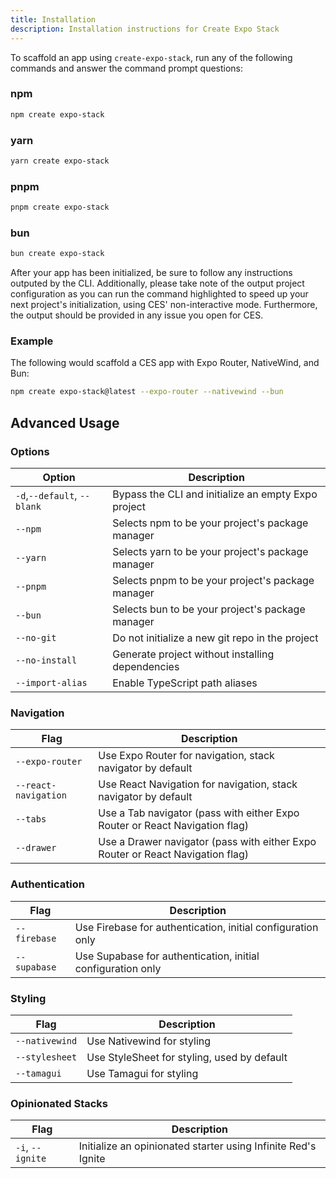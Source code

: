 ```yaml
---
title: Installation
description: Installation instructions for Create Expo Stack
---
```


To scaffold an app using `create-expo-stack`, run any of the following commands and answer the command prompt questions:

### npm

```bash
npm create expo-stack
```

### yarn

```bash
yarn create expo-stack
```

### pnpm

```bash
pnpm create expo-stack
```

### bun

```bash
bun create expo-stack
```

After your app has been initialized, be sure to follow any instructions outputed by the CLI. Additionally, please take note of the output project configuration as you can run the command highlighted to speed up your next project's initialization, using CES' non-interactive mode. Furthermore, the output should be provided in any issue you open for CES.

### Example

The following would scaffold a CES app with Expo Router, NativeWind, and Bun:

```bash
npm create expo-stack@latest --expo-router --nativewind --bun
```

## Advanced Usage

### Options

| Option                      | Description                                         |
| --------------------------- | --------------------------------------------------- |
| `-d`,`--default`, `--blank` | Bypass the CLI and initialize an empty Expo project |
| `--npm`                     | Selects npm to be your project's package manager    |
| `--yarn`                    | Selects yarn to be your project's package manager   |
| `--pnpm`                    | Selects pnpm to be your project's package manager   |
| `--bun`                     | Selects bun to be your project's package manager    |
| `--no-git`                  | Do not initialize a new git repo in the project     |
| `--no-install`              | Generate project without installing dependencies    |
| `--import-alias`            | Enable TypeScript path aliases                      |

### Navigation

| Flag                 | Description                                                                    |
| -------------------- | ------------------------------------------------------------------------------ |
| `--expo-router`      | Use Expo Router for navigation, stack navigator by default                     |
| `--react-navigation` | Use React Navigation for navigation, stack navigator by default                |
| `--tabs`             | Use a Tab navigator (pass with either Expo Router or React Navigation flag)    |
| `--drawer`           | Use a Drawer navigator (pass with either Expo Router or React Navigation flag) |

### Authentication

| Flag         | Description                                                 |
| ------------ | ----------------------------------------------------------- |
| `--firebase` | Use Firebase for authentication, initial configuration only |
| `--supabase` | Use Supabase for authentication, initial configuration only |

### Styling

| Flag           | Description                                 |
| -------------- | ------------------------------------------- |
| `--nativewind` | Use Nativewind for styling                  |
| `--stylesheet` | Use StyleSheet for styling, used by default |
| `--tamagui`    | Use Tamagui for styling                     |

### Opinionated Stacks

| Flag             | Description                                                   |
| ---------------- | ------------------------------------------------------------- |
| `-i`, `--ignite` | Initialize an opinionated starter using Infinite Red's Ignite |
